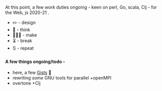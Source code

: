 At this point, a few _work_ duties ongoing - keen on perl, Go, scala, Clj - for the Web, js 2020-21 .

- ✏️ - design 
- 💭 - think
- 🧑🏽‍💻 - make
- ⏳ - break
- 🔃 - repeat

#### A few things ongoing/todo -

* here, a few [Gists](https://gists.github.com/f-klr) 🏮
* rewriting *some* GNU tools for parallel +openMPI
* overtone +Clj

<!---
f-klr/f-klr is a ✨ special ✨ repository because its `README.md` (this file) appears on your GitHub profile.
You can click the Preview link to take a look at your changes.
--->
